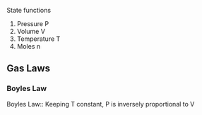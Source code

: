 State functions
1. Pressure P
2. Volume V
3. Temperature T
4. Moles n

## Gas Laws
### Boyles Law
Boyles Law:: Keeping T constant, P is inversely proportional to V
